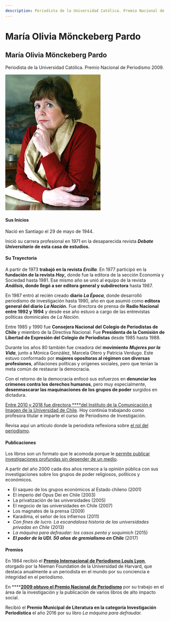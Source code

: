 ```yaml
---
description: Periodista de la Universidad Católica. Premio Nacional de Periodismo 2009.
---
```


# María Olivia Mönckeberg Pardo

## María Olivia Mönckeberg Pardo

Periodista de la Universidad Católica. Premio Nacional de Periodismo 2009.

![Mar&#xED;a Olivia Monckeberg Pardo. Foto: Observatorio Fucatel.](../../.gitbook/assets/monckeberg.jpg)

#### Sus Inicios

Nació en Santiago el 29 de mayo de 1944.

Inició su carrera profesional en 1971 en la desaparecida revista _**Debate Universitario**_ **de esta casa de estudios.**

#### Su Trayectoria

A partir de 1973 **trabajó en la revista** _**Ercilla**_. En 1977 participó en la **fundación de la revista** _**Hoy**_**,** donde fue la editora de la sección Economía y Sociedad hasta 1981. Ese mismo año se unió al equipo de la revista _**Análisis**_**, donde llegó a ser editora general y subdirectora** hasta 1987.

En 1987 entró al recién creado **diario** _**La Época**_, donde desarrolló periodismo de investigación hasta 1990, año en que asumió como **editora general del diario** _**La Nación**_**.** Fue directora de prensa de **Radio Nacional entre 1992 y 1994** y desde ese año estuvo a cargo de las entrevistas políticas dominicales de _La Nación_.

Entre 1985 y 1990 fue **Consejera Nacional del Colegio de Periodistas de Chile** y miembro de la Directiva Nacional. Fue **Presidenta de la Comisión de Libertad de Expresión del Colegio de Periodistas** desde 1985 hasta 1988.

Durante los años 80 también fue creadora del **movimiento** _**Mujeres por la Vida**_, junto a Mónica González, Marcela Otero y Patricia Verdugo. Este estuvo conformado por **mujeres opositoras al régimen con diversas profesiones**, afiliaciones políticas y orígenes sociales, pero que tenían la meta común de restaurar la democracia.

Con el retorno de la democracia enfocó sus esfuerzos en **denunciar los crímenes contra los derechos humanos**, pero muy especialmente, **desenmascarar las maquinaciones de los grupos de poder** surgidos en dictadura.

[Entre 2010 y 2018 fue directora ****del Instituto de la Comunicación e Imagen de la Universidad de Chile](http://www.icei.uchile.cl/instituto/estructura/cuerpo-academico/maria-olivia-monckeberg-pardo). Hoy continúa trabajando como profesora titular e imparte el curso de Periodismo de Investigación. 

Revisa aquí un artículo donde la periodista reflexiona sobre [el rol del periodismo](https://www.intersecciones.org/reaccion/mcdrp-por-maria-olivia-monckeberg/).

#### Publicaciones

Los libros son un formato que le acomoda porque le [permite publicar investigaciones profundas sin depender de un medio](http://www.bncatalogo.cl/htdocs/RC0226622.pdf).

A partir del año 2000 cada dos años remece a la opinión pública con sus investigaciones sobre los grupos de poder religiosos, políticos y económicos.

* El saqueo de los grupos económicos al Estado chileno \(2001\)
* El imperio del Opus Dei en Chile \(2003\)
* La privatización de las universidades \(2005\)
* El negocio de las universidades en Chile \(2007\)
* Los magnates de la prensa \(2009\)
* Karadima, el señor de los infiernos \(2011\)
* _Con fines de lucro. La escandalosa historia de las universidades privadas en Chile_ \(2013\)
* _La máquina para defraudar: los casos penta y soquimich_ \(2015\)
* _**El poder de la UDI. 50 años de gremialismo en Chile**_ \(2017\)

#### Premios

En 1984 recibió el [**Premio Internacional de Periodismo Louis Lyon**](https://nieman.harvard.edu/news/1984/05/1984-louis-lyons-award/), otorgado por la Nieman Foundation de la Universidad de Harvard, que destaca anualmente a un periodista en el mundo por su conciencia e integridad en el periodismo.

En ****[**2009 obtuvo el Premio Nacional de Periodismo**](https://www.emol.com/noticias/magazine/2009/08/24/372968/maria-olivia-monckeberg-gana-el-premio-nacional-de-periodismo-2009.html) por su trabajo en el área de la investigación y la publicación de varios libros de alto impacto social.

Recibió el **Premio Municipal de Literatura en la categoría Investigación Periodística** el año 2016 por su libro _La máquina para defraudar._



